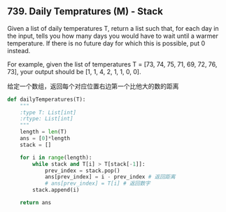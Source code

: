 ## 739. Daily Tempratures (M) - Stack

Given a list of daily temperatures T, return a list such that, for each day in the input, tells you how many days you would have to wait until a warmer temperature. If there is no future day for which this is possible, put 0 instead.

For example, given the list of temperatures T = [73, 74, 75, 71, 69, 72, 76, 73], your output should be [1, 1, 4, 2, 1, 1, 0, 0].

给定一个数组，返回每个对应位置右边第一个比他大的数的距离

```python
def dailyTemperatures(T):
	"""
	:type T: List[int]
	:rtype: List[int]
	"""
	length = len(T)
	ans = [0]*length
	stack = []

	for i in range(length):
		while stack and T[i] > T[stack[-1]]:
			prev_index = stack.pop()
			ans[prev_index] = i - prev_index # 返回距离
			# ans[prev_index] = T[i] # 返回数字
		stack.append(i)

	return ans
```